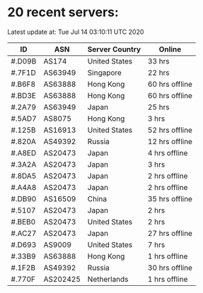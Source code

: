 # 20 recent servers:

Latest update at: Tue Jul 14 03:10:11 UTC 2020

| ID | ASN | Server Country | Online |
| -- | --- | -------------- | ------ |
| #.D09B | AS174 | United States | 33 hrs |
| #.7F1D | AS63949 | Singapore | 22 hrs |
| #.B6F8 | AS63888 | Hong Kong | 60 hrs offline |
| #.BD3E | AS63888 | Hong Kong | 60 hrs offline |
| #.2A79 | AS63949 | Japan | 25 hrs |
| #.5AD7 | AS8075 | Hong Kong | 3 hrs |
| #.125B | AS16913 | United States | 52 hrs offline |
| #.820A | AS49392 | Russia | 12 hrs offline |
| #.A8ED | AS20473 | Japan | 4 hrs offline |
| #.3A2A | AS20473 | Japan | 3 hrs |
| #.8DA5 | AS20473 | Japan | 2 hrs offline |
| #.A4A8 | AS20473 | Japan | 2 hrs offline |
| #.DB90 | AS16509 | China | 35 hrs offline |
| #.5107 | AS20473 | Japan | 2 hrs |
| #.BEB0 | AS20473 | United States | 2 hrs |
| #.AC27 | AS20473 | Japan | 27 hrs offline |
| #.D693 | AS9009 | United States | 7 hrs |
| #.33B9 | AS63888 | Hong Kong | 1 hrs offline |
| #.1F2B | AS49392 | Russia | 30 hrs offline |
| #.770F | AS202425 | Netherlands | 1 hrs offline |

